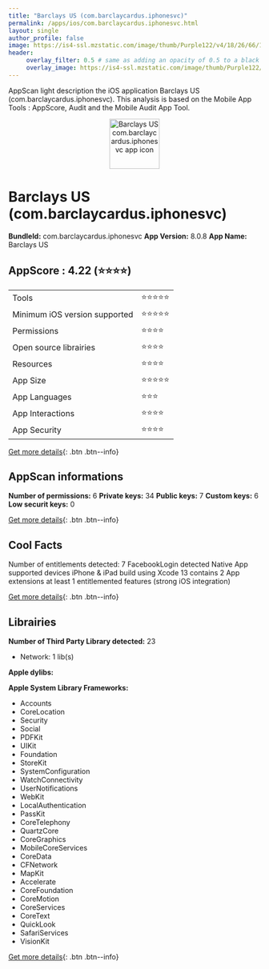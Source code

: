 ```yaml
---
title: "Barclays US (com.barclaycardus.iphonesvc)"
permalink: /apps/ios/com.barclaycardus.iphonesvc.html
layout: single
author_profile: false
image: https://is4-ssl.mzstatic.com/image/thumb/Purple122/v4/18/26/66/182666b8-902f-0c48-4129-baef9a76f096/AppIcon-1x_U007emarketing-0-7-0-85-220.png/512x512bb.jpg
header: 
     overlay_filter: 0.5 # same as adding an opacity of 0.5 to a black background
     overlay_image: https://is4-ssl.mzstatic.com/image/thumb/Purple122/v4/18/26/66/182666b8-902f-0c48-4129-baef9a76f096/AppIcon-1x_U007emarketing-0-7-0-85-220.png/512x512bb.jpg
---
```

AppScan light description the iOS application Barclays US (com.barclaycardus.iphonesvc). This analysis is based on the Mobile App Tools : AppScore, Audit and the Mobile Audit App Tool.

  
  
<div style="text-align: center;"><img src="https://is4-ssl.mzstatic.com/image/thumb/Purple122/v4/18/26/66/182666b8-902f-0c48-4129-baef9a76f096/AppIcon-1x_U007emarketing-0-7-0-85-220.png/512x512bb.jpg" width="100" height="100" alt="Barclays US com.barclaycardus.iphonesvc app icon"></div>  
  
# Barclays US (com.barclaycardus.iphonesvc)

**BundleId:** com.barclaycardus.iphonesvc
**App Version:** 8.0.8
**App Name:** Barclays US


## AppScore : 4.22 (⭐️⭐️⭐️⭐️) 

<table>
<tr><td> Tools </td><td> ⭐️⭐️⭐️⭐️⭐️ </td></tr>
<tr><td> Minimum iOS version supported </td><td> ⭐️⭐️⭐️⭐️⭐️ </td></tr>
<tr><td> Permissions </td><td> ⭐️⭐️⭐️⭐️ </td></tr>
<tr><td> Open source librairies </td><td> ⭐️⭐️⭐️⭐️ </td></tr>
<tr><td> Resources </td><td> ⭐️⭐️⭐️⭐️ </td></tr>
<tr><td> App Size </td><td> ⭐️⭐️⭐️⭐️⭐️ </td></tr>
<tr><td> App Languages </td><td> ⭐️⭐️⭐️ </td></tr>
<tr><td> App Interactions </td><td> ⭐️⭐️⭐️⭐️ </td></tr>
<tr><td> App Security </td><td> ⭐️⭐️⭐️⭐️ </td></tr>
</table>

[Get more details](/pricing.html){: .btn .btn--info}  
  
## AppScan informations 

**Number of permissions:** 6
**Private keys:** 34
**Public keys:** 7
**Custom keys:** 6
**Low securit keys:** 0
  
[Get more details](/pricing.html){: .btn .btn--info}

## Cool Facts

Number of entitlements detected: 7
FacebookLogin detected
Native App
supported devices iPhone & iPad
build using Xcode 13
contains 2 App extensions
at least 1 entitlemented features (strong iOS integration)
  
[Get more details](/pricing.html){: .btn .btn--info}

## Librairies 
**Number of Third Party Library detected:** 23
- Network: 1 lib(s)

**Apple dylibs:**


**Apple System Library Frameworks:**
- Accounts
- CoreLocation
- Security
- Social
- PDFKit
- UIKit
- Foundation
- StoreKit
- SystemConfiguration
- WatchConnectivity
- UserNotifications
- WebKit
- LocalAuthentication
- PassKit
- CoreTelephony
- QuartzCore
- CoreGraphics
- MobileCoreServices
- CoreData
- CFNetwork
- MapKit
- Accelerate
- CoreFoundation
- CoreMotion
- CoreServices
- CoreText
- QuickLook
- SafariServices
- VisionKit


  
[Get more details](/pricing.html){: .btn .btn--info}

